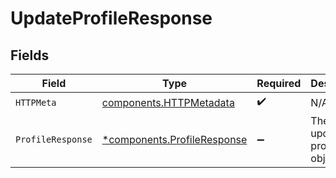 # UpdateProfileResponse


## Fields

| Field                                                                     | Type                                                                      | Required                                                                  | Description                                                               |
| ------------------------------------------------------------------------- | ------------------------------------------------------------------------- | ------------------------------------------------------------------------- | ------------------------------------------------------------------------- |
| `HTTPMeta`                                                                | [components.HTTPMetadata](../../models/components/httpmetadata.md)        | :heavy_check_mark:                                                        | N/A                                                                       |
| `ProfileResponse`                                                         | [*components.ProfileResponse](../../models/components/profileresponse.md) | :heavy_minus_sign:                                                        | The updated profile object.                                               |